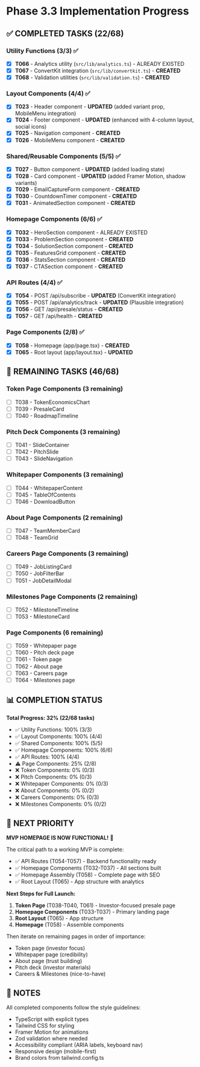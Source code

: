 # Phase 3.3 Implementation Progress

## ✅ COMPLETED TASKS (22/68)

### Utility Functions (3/3) ✅
- [x] **T066** - Analytics utility (`src/lib/analytics.ts`) - ALREADY EXISTED
- [x] **T067** - ConvertKit integration (`src/lib/convertkit.ts`) - **CREATED**
- [x] **T068** - Validation utilities (`src/lib/validation.ts`) - **CREATED**

### Layout Components (4/4) ✅
- [x] **T023** - Header component - **UPDATED** (added variant prop, MobileMenu integration)
- [x] **T024** - Footer component - **UPDATED** (enhanced with 4-column layout, social icons)
- [x] **T025** - Navigation component - **CREATED**
- [x] **T026** - MobileMenu component - **CREATED**

### Shared/Reusable Components (5/5) ✅
- [x] **T027** - Button component - **UPDATED** (added loading state)
- [x] **T028** - Card component - **UPDATED** (added Framer Motion, shadow variants)
- [x] **T029** - EmailCaptureForm component - **CREATED**
- [x] **T030** - CountdownTimer component - **CREATED**
- [x] **T031** - AnimatedSection component - **CREATED**

### Homepage Components (6/6) ✅  
- [x] **T032** - HeroSection component - ALREADY EXISTED
- [x] **T033** - ProblemSection component - **CREATED**
- [x] **T034** - SolutionSection component - **CREATED**
- [x] **T035** - FeaturesGrid component - **CREATED**
- [x] **T036** - StatsSection component - **CREATED**
- [x] **T037** - CTASection component - **CREATED**

### API Routes (4/4) ✅
- [x] **T054** - POST /api/subscribe - **UPDATED** (ConvertKit integration)
- [x] **T055** - POST /api/analytics/track - **UPDATED** (Plausible integration)
- [x] **T056** - GET /api/presale/status - **CREATED**
- [x] **T057** - GET /api/health - **CREATED**

### Page Components (2/8) ✅
- [x] **T058** - Homepage (app/page.tsx) - **CREATED**
- [x] **T065** - Root layout (app/layout.tsx) - **UPDATED**

## 🔨 REMAINING TASKS (46/68)

### Token Page Components (3 remaining)
- [ ] T038 - TokenEconomicsChart
- [ ] T039 - PresaleCard
- [ ] T040 - RoadmapTimeline

### Pitch Deck Components (3 remaining)
- [ ] T041 - SlideContainer
- [ ] T042 - PitchSlide
- [ ] T043 - SlideNavigation

### Whitepaper Components (3 remaining)
- [ ] T044 - WhitepaperContent
- [ ] T045 - TableOfContents
- [ ] T046 - DownloadButton

### About Page Components (2 remaining)
- [ ] T047 - TeamMemberCard
- [ ] T048 - TeamGrid

### Careers Page Components (3 remaining)
- [ ] T049 - JobListingCard
- [ ] T050 - JobFilterBar
- [ ] T051 - JobDetailModal

### Milestones Page Components (2 remaining)
- [ ] T052 - MilestoneTimeline
- [ ] T053 - MilestoneCard

### Page Components (6 remaining)
- [ ] T059 - Whitepaper page
- [ ] T060 - Pitch deck page
- [ ] T061 - Token page
- [ ] T062 - About page
- [ ] T063 - Careers page
- [ ] T064 - Milestones page

## 📊 COMPLETION STATUS

**Total Progress: 32% (22/68 tasks)**

- ✅ Utility Functions: 100% (3/3)
- ✅ Layout Components: 100% (4/4)
- ✅ Shared Components: 100% (5/5)
- ✅ Homepage Components: 100% (6/6)
- ✅ API Routes: 100% (4/4)
- ⚠️  Page Components: 25% (2/8)
- ❌ Token Components: 0% (0/3)
- ❌ Pitch Components: 0% (0/3)
- ❌ Whitepaper Components: 0% (0/3)
- ❌ About Components: 0% (0/2)
- ❌ Careers Components: 0% (0/3)
- ❌ Milestones Components: 0% (0/2)

## 🎯 NEXT PRIORITY

**MVP HOMEPAGE IS NOW FUNCTIONAL!** 🎉

The critical path to a working MVP is complete:
- ✅ API Routes (T054-T057) - Backend functionality ready
- ✅ Homepage Components (T032-T037) - All sections built
- ✅ Homepage Assembly (T058) - Complete page with SEO
- ✅ Root Layout (T065) - App structure with analytics

**Next Steps for Full Launch:**

1. **Token Page** (T038-T040, T061) - Investor-focused presale page
2. **Homepage Components** (T033-T037) - Primary landing page
3. **Root Layout** (T065) - App structure
4. **Homepage** (T058) - Assemble components

Then iterate on remaining pages in order of importance:
- Token page (investor focus)
- Whitepaper page (credibility)
- About page (trust building)
- Pitch deck (investor materials)
- Careers & Milestones (nice-to-have)

## 📝 NOTES

All completed components follow the style guidelines:
- TypeScript with explicit types
- Tailwind CSS for styling
- Framer Motion for animations
- Zod validation where needed
- Accessibility compliant (ARIA labels, keyboard nav)
- Responsive design (mobile-first)
- Brand colors from tailwind.config.ts
